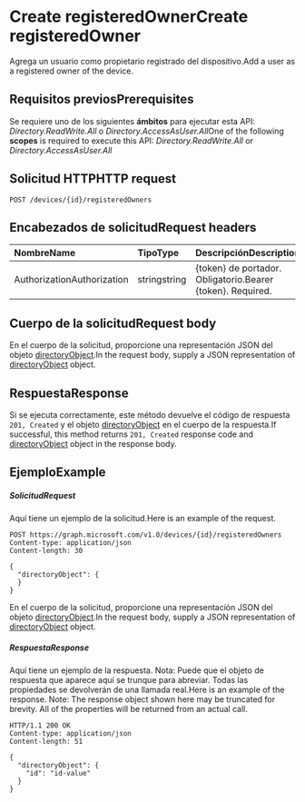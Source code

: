# <a name="create-registeredowner"></a><span data-ttu-id="0a4cb-101">Create registeredOwner</span><span class="sxs-lookup"><span data-stu-id="0a4cb-101">Create registeredOwner</span></span>

<span data-ttu-id="0a4cb-102">Agrega un usuario como propietario registrado del dispositivo.</span><span class="sxs-lookup"><span data-stu-id="0a4cb-102">Add a user as a registered owner of the device.</span></span>
## <a name="prerequisites"></a><span data-ttu-id="0a4cb-103">Requisitos previos</span><span class="sxs-lookup"><span data-stu-id="0a4cb-103">Prerequisites</span></span>
<span data-ttu-id="0a4cb-104">Se requiere uno de los siguientes **ámbitos** para ejecutar esta API: *Directory.ReadWrite.All* o *Directory.AccessAsUser.All*</span><span class="sxs-lookup"><span data-stu-id="0a4cb-104">One of the following **scopes** is required to execute this API: *Directory.ReadWrite.All* or *Directory.AccessAsUser.All*</span></span>

## <a name="http-request"></a><span data-ttu-id="0a4cb-105">Solicitud HTTP</span><span class="sxs-lookup"><span data-stu-id="0a4cb-105">HTTP request</span></span>
<!-- { "blockType": "ignored" } -->
```http
POST /devices/{id}/registeredOwners

```
## <a name="request-headers"></a><span data-ttu-id="0a4cb-106">Encabezados de solicitud</span><span class="sxs-lookup"><span data-stu-id="0a4cb-106">Request headers</span></span>
| <span data-ttu-id="0a4cb-107">Nombre</span><span class="sxs-lookup"><span data-stu-id="0a4cb-107">Name</span></span>       | <span data-ttu-id="0a4cb-108">Tipo</span><span class="sxs-lookup"><span data-stu-id="0a4cb-108">Type</span></span> | <span data-ttu-id="0a4cb-109">Descripción</span><span class="sxs-lookup"><span data-stu-id="0a4cb-109">Description</span></span>|
|:---------------|:--------|:----------|
| <span data-ttu-id="0a4cb-110">Authorization</span><span class="sxs-lookup"><span data-stu-id="0a4cb-110">Authorization</span></span>  | <span data-ttu-id="0a4cb-111">string</span><span class="sxs-lookup"><span data-stu-id="0a4cb-111">string</span></span>  | <span data-ttu-id="0a4cb-p101">{token} de portador. Obligatorio.</span><span class="sxs-lookup"><span data-stu-id="0a4cb-p101">Bearer {token}. Required.</span></span> |

## <a name="request-body"></a><span data-ttu-id="0a4cb-114">Cuerpo de la solicitud</span><span class="sxs-lookup"><span data-stu-id="0a4cb-114">Request body</span></span>
<span data-ttu-id="0a4cb-115">En el cuerpo de la solicitud, proporcione una representación JSON del objeto [directoryObject](../resources/directoryobject.md).</span><span class="sxs-lookup"><span data-stu-id="0a4cb-115">In the request body, supply a JSON representation of [directoryObject](../resources/directoryobject.md) object.</span></span>

## <a name="response"></a><span data-ttu-id="0a4cb-116">Respuesta</span><span class="sxs-lookup"><span data-stu-id="0a4cb-116">Response</span></span>

<span data-ttu-id="0a4cb-117">Si se ejecuta correctamente, este método devuelve el código de respuesta `201, Created` y el objeto [directoryObject](../resources/directoryobject.md) en el cuerpo de la respuesta.</span><span class="sxs-lookup"><span data-stu-id="0a4cb-117">If successful, this method returns `201, Created` response code and [directoryObject](../resources/directoryobject.md) object in the response body.</span></span>

## <a name="example"></a><span data-ttu-id="0a4cb-118">Ejemplo</span><span class="sxs-lookup"><span data-stu-id="0a4cb-118">Example</span></span>
##### <a name="request"></a><span data-ttu-id="0a4cb-119">Solicitud</span><span class="sxs-lookup"><span data-stu-id="0a4cb-119">Request</span></span>
<span data-ttu-id="0a4cb-120">Aquí tiene un ejemplo de la solicitud.</span><span class="sxs-lookup"><span data-stu-id="0a4cb-120">Here is an example of the request.</span></span>
<!-- {
  "blockType": "request",
  "name": "create_directoryobject_from_device"
}-->
```http
POST https://graph.microsoft.com/v1.0/devices/{id}/registeredOwners
Content-type: application/json
Content-length: 30

{
  "directoryObject": {
  }
}
```
<span data-ttu-id="0a4cb-121">En el cuerpo de la solicitud, proporcione una representación JSON del objeto [directoryObject](../resources/directoryobject.md).</span><span class="sxs-lookup"><span data-stu-id="0a4cb-121">In the request body, supply a JSON representation of [directoryObject](../resources/directoryobject.md) object.</span></span>
##### <a name="response"></a><span data-ttu-id="0a4cb-122">Respuesta</span><span class="sxs-lookup"><span data-stu-id="0a4cb-122">Response</span></span>
<span data-ttu-id="0a4cb-p102">Aquí tiene un ejemplo de la respuesta. Nota: Puede que el objeto de respuesta que aparece aquí se trunque para abreviar. Todas las propiedades se devolverán de una llamada real.</span><span class="sxs-lookup"><span data-stu-id="0a4cb-p102">Here is an example of the response. Note: The response object shown here may be truncated for brevity. All of the properties will be returned from an actual call.</span></span>
<!-- {
  "blockType": "response",
  "truncated": true,
  "@odata.type": "microsoft.graph.directoryObject"
} -->
```http
HTTP/1.1 200 OK
Content-type: application/json
Content-length: 51

{
  "directoryObject": {
    "id": "id-value"
  }
}
```

<!-- uuid: 8fcb5dbc-d5aa-4681-8e31-b001d5168d79
2015-10-25 14:57:30 UTC -->
<!-- {
  "type": "#page.annotation",
  "description": "Create registeredOwner",
  "keywords": "",
  "section": "documentation",
  "tocPath": ""
}-->